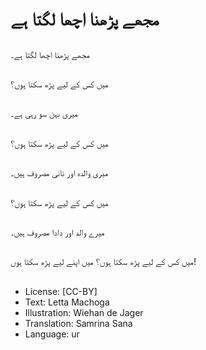 # مجھے پڑھنا اچھا لگتا ہے

##
مجھے پڑھنا اچھا لگتا ہے۔

##
میں کس کے لیے پڑھ سکتا ہوں؟

##
میری بہن سو رہی ہے۔

##
میں کس کے لیے پڑھ سکتا ہوں؟

##
میری والدہ اور نانی مصروف ہیں۔

##
میں کس کے لیے پڑھ سکتا ہوں؟

##
میرے والد اور دادا مصروف ہیں۔

##
میں کس کے لیے پڑھ سکتا ہوں؟ میں اپنے لیے پڑھ سکتا ہوں!

##
* License: [CC-BY]
* Text: Letta Machoga
* Illustration: Wiehan de Jager
* Translation: Samrina Sana
* Language: ur
